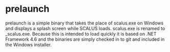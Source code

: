 # prelaunch

prelaunch is a simple binary that takes the place of scalus.exe on Windows and displays a splash screen
while SCALUS loads. scalus.exe is renamed to _scalus.exe. Because this is intended to load quickly it 
is based on .NET Framework 4.6 and the binaries are simply checked in to git and included in the 
Windows installer.